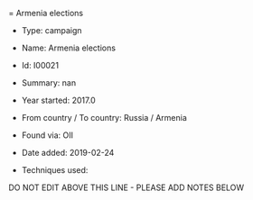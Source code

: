 = Armenia elections

* Type: campaign

* Name: Armenia elections

* Id: I00021

* Summary: nan

* Year started: 2017.0

* From country / To country: Russia / Armenia

* Found via: OII

* Date added: 2019-02-24

* Techniques used: 


DO NOT EDIT ABOVE THIS LINE - PLEASE ADD NOTES BELOW
